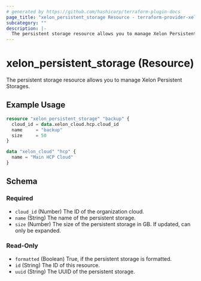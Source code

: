 ```yaml
---
# generated by https://github.com/hashicorp/terraform-plugin-docs
page_title: "xelon_persistent_storage Resource - terraform-provider-xelon"
subcategory: ""
description: |-
  The persistent storage resource allows you to manage Xelon Persistent Storages.
---
```


# xelon_persistent_storage (Resource)

The persistent storage resource allows you to manage Xelon Persistent Storages.

## Example Usage

```terraform
resource "xelon_persistent_storage" "backup" {
  cloud_id = data.xelon_cloud.hcp.cloud_id
  name     = "backup"
  size     = 50
}

data "xelon_cloud" "hcp" {
  name = "Main HCP Cloud"
}
```

<!-- schema generated by tfplugindocs -->
## Schema

### Required

- `cloud_id` (Number) The ID of the organization cloud.
- `name` (String) The name of the persistent storage.
- `size` (Number) The size of the persistent storage in GB. If updated, can only be expanded.

### Read-Only

- `formatted` (Boolean) True, if the persistent storage is formatted.
- `id` (String) The ID of this resource.
- `uuid` (String) The UUID of the persistent storage.


